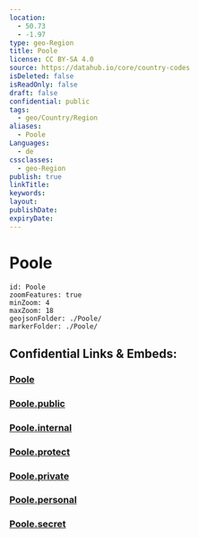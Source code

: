 ```yaml
---
location:
  - 50.73
  - -1.97
type: geo-Region
title: Poole
license: CC BY-SA 4.0
source: https://datahub.io/core/country-codes
isDeleted: false
isReadOnly: false
draft: false
confidential: public
tags:
  - geo/Country/Region
aliases:
  - Poole
Languages:
  - de
cssclasses:
  - geo-Region
publish: true
linkTitle:
keywords:
layout:
publishDate:
expiryDate:
---
```


# Poole

```leaflet
id: Poole
zoomFeatures: true 
minZoom: 4 
maxZoom: 18
geojsonFolder: ./Poole/
markerFolder: ./Poole/
```


## Confidential Links & Embeds: 

### [Poole](/_Standards/Earth/Continent/Europe/Europe~North/UK/England/Regions~England/South_West_England/Bournemouth,Christchurch,Poole/Poole.md) 

### [Poole.public](/_public/Earth/Continent/Europe/Europe~North/UK/England/Regions~England/South_West_England/Bournemouth,Christchurch,Poole/Poole.public.md) 

### [Poole.internal](/_internal/Earth/Continent/Europe/Europe~North/UK/England/Regions~England/South_West_England/Bournemouth,Christchurch,Poole/Poole.internal.md) 

### [Poole.protect](/_protect/Earth/Continent/Europe/Europe~North/UK/England/Regions~England/South_West_England/Bournemouth,Christchurch,Poole/Poole.protect.md) 

### [Poole.private](/_private/Earth/Continent/Europe/Europe~North/UK/England/Regions~England/South_West_England/Bournemouth,Christchurch,Poole/Poole.private.md) 

### [Poole.personal](/_personal/Earth/Continent/Europe/Europe~North/UK/England/Regions~England/South_West_England/Bournemouth,Christchurch,Poole/Poole.personal.md) 

### [Poole.secret](/_secret/Earth/Continent/Europe/Europe~North/UK/England/Regions~England/South_West_England/Bournemouth,Christchurch,Poole/Poole.secret.md)

